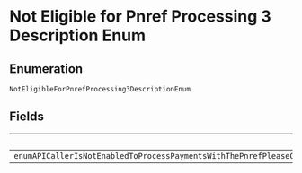 
# Not Eligible for Pnref Processing 3 Description Enum

## Enumeration

`NotEligibleForPnrefProcessing3DescriptionEnum`

## Fields

| Name |
|  --- |
| `enumAPICallerIsNotEnabledToProcessPaymentsWithThePnrefPleaseContactCustomerSupportToRequestPermissionsToProcessTransactionsWithPNREF` |


